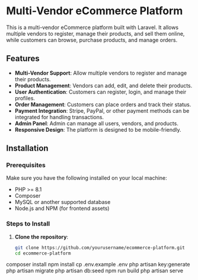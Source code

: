 # Multi-Vendor eCommerce Platform

This is a multi-vendor eCommerce platform built with Laravel. It allows multiple vendors to register, manage their products, and sell them online, while customers can browse, purchase products, and manage orders.

## Features

-   **Multi-Vendor Support**: Allow multiple vendors to register and manage their products.
-   **Product Management**: Vendors can add, edit, and delete their products.
-   **User Authentication**: Customers can register, login, and manage their profiles.
-   **Order Management**: Customers can place orders and track their status.
-   **Payment Integration**: Stripe, PayPal, or other payment methods can be integrated for handling transactions.
-   **Admin Panel**: Admin can manage all users, vendors, and products.
-   **Responsive Design**: The platform is designed to be mobile-friendly.

## Installation

### Prerequisites

Make sure you have the following installed on your local machine:

-   PHP >= 8.1
-   Composer
-   MySQL or another supported database
-   Node.js and NPM (for frontend assets)

### Steps to Install

1. **Clone the repository**:
    ```bash
    git clone https://github.com/yourusername/ecommerce-platform.git
    cd ecommerce-platform
    ```

composer install
npm install
cp .env.example .env
php artisan key:generate
php artisan migrate
php artisan db:seed
npm run build
php artisan serve
